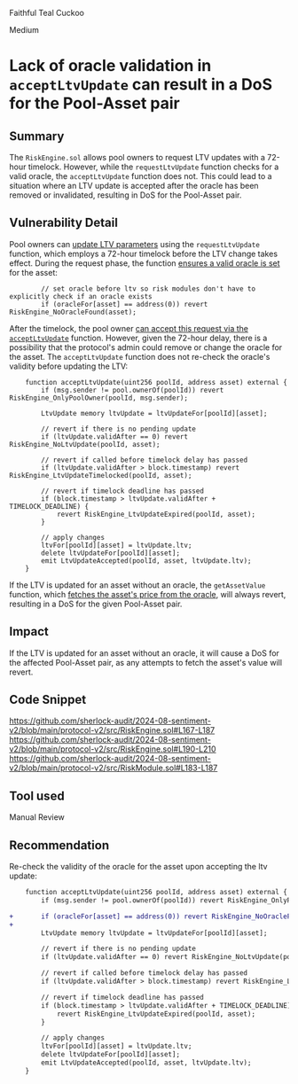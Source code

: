 Faithful Teal Cuckoo

Medium

# Lack of oracle validation in `acceptLtvUpdate` can result in a DoS for the Pool-Asset pair

## Summary
The `RiskEngine.sol` allows pool owners to request LTV updates with a 72-hour timelock. However, while the `requestLtvUpdate` function checks for a valid oracle, the `acceptLtvUpdate` function does not. This could lead to a situation where an LTV update is accepted after the oracle has been removed or invalidated, resulting in DoS for the Pool-Asset pair.

## Vulnerability Detail
Pool owners can [update LTV parameters](https://github.com/sherlock-audit/2024-08-sentiment-v2/blob/main/protocol-v2/src/RiskEngine.sol#L167-L187) using the `requestLtvUpdate` function, which employs a 72-hour timelock before the LTV change takes effect. During the request phase, the function [ensures a valid oracle is set](https://github.com/sherlock-audit/2024-08-sentiment-v2/blob/main/protocol-v2/src/RiskEngine.sol#L171) for the asset:
```solidity
        // set oracle before ltv so risk modules don't have to explicitly check if an oracle exists
        if (oracleFor[asset] == address(0)) revert RiskEngine_NoOracleFound(asset);
```

After the timelock, the pool owner [can accept this request via the `acceptLtvUpdate`](https://github.com/sherlock-audit/2024-08-sentiment-v2/blob/main/protocol-v2/src/RiskEngine.sol#L190-L210) function. However, given the 72-hour delay, there is a possibility that the protocol's admin could remove or change the oracle for the asset. The `acceptLtvUpdate` function does not re-check the oracle's validity before updating the LTV:
```solidity
    function acceptLtvUpdate(uint256 poolId, address asset) external {
        if (msg.sender != pool.ownerOf(poolId)) revert RiskEngine_OnlyPoolOwner(poolId, msg.sender);

        LtvUpdate memory ltvUpdate = ltvUpdateFor[poolId][asset];

        // revert if there is no pending update
        if (ltvUpdate.validAfter == 0) revert RiskEngine_NoLtvUpdate(poolId, asset);

        // revert if called before timelock delay has passed
        if (ltvUpdate.validAfter > block.timestamp) revert RiskEngine_LtvUpdateTimelocked(poolId, asset);

        // revert if timelock deadline has passed
        if (block.timestamp > ltvUpdate.validAfter + TIMELOCK_DEADLINE) {
            revert RiskEngine_LtvUpdateExpired(poolId, asset);
        }

        // apply changes
        ltvFor[poolId][asset] = ltvUpdate.ltv;
        delete ltvUpdateFor[poolId][asset];
        emit LtvUpdateAccepted(poolId, asset, ltvUpdate.ltv);
    }
```

If the LTV is updated for an asset without an oracle, the `getAssetValue` function, which [fetches the asset's price from the oracle](https://github.com/sentimentxyz/protocol-v2/blob/04bf15565165396608cc0aedacf05897235518fd/src/RiskModule.sol#L183-L187), will always revert, resulting in a DoS for the given Pool-Asset pair.

## Impact
If the LTV is updated for an asset without an oracle, it will cause a DoS for the affected Pool-Asset pair, as any attempts to fetch the asset's value will revert.

## Code Snippet
https://github.com/sherlock-audit/2024-08-sentiment-v2/blob/main/protocol-v2/src/RiskEngine.sol#L167-L187
https://github.com/sherlock-audit/2024-08-sentiment-v2/blob/main/protocol-v2/src/RiskEngine.sol#L190-L210
https://github.com/sherlock-audit/2024-08-sentiment-v2/blob/main/protocol-v2/src/RiskModule.sol#L183-L187

## Tool used

Manual Review

## Recommendation
Re-check the validity of the oracle for the asset upon accepting the ltv update:
```diff
    function acceptLtvUpdate(uint256 poolId, address asset) external {
        if (msg.sender != pool.ownerOf(poolId)) revert RiskEngine_OnlyPoolOwner(poolId, msg.sender);

+       if (oracleFor[asset] == address(0)) revert RiskEngine_NoOracleFound(asset);
+
        LtvUpdate memory ltvUpdate = ltvUpdateFor[poolId][asset];

        // revert if there is no pending update
        if (ltvUpdate.validAfter == 0) revert RiskEngine_NoLtvUpdate(poolId, asset);

        // revert if called before timelock delay has passed
        if (ltvUpdate.validAfter > block.timestamp) revert RiskEngine_LtvUpdateTimelocked(poolId, asset);

        // revert if timelock deadline has passed
        if (block.timestamp > ltvUpdate.validAfter + TIMELOCK_DEADLINE) {
            revert RiskEngine_LtvUpdateExpired(poolId, asset);
        }

        // apply changes
        ltvFor[poolId][asset] = ltvUpdate.ltv;
        delete ltvUpdateFor[poolId][asset];
        emit LtvUpdateAccepted(poolId, asset, ltvUpdate.ltv);
    }
```